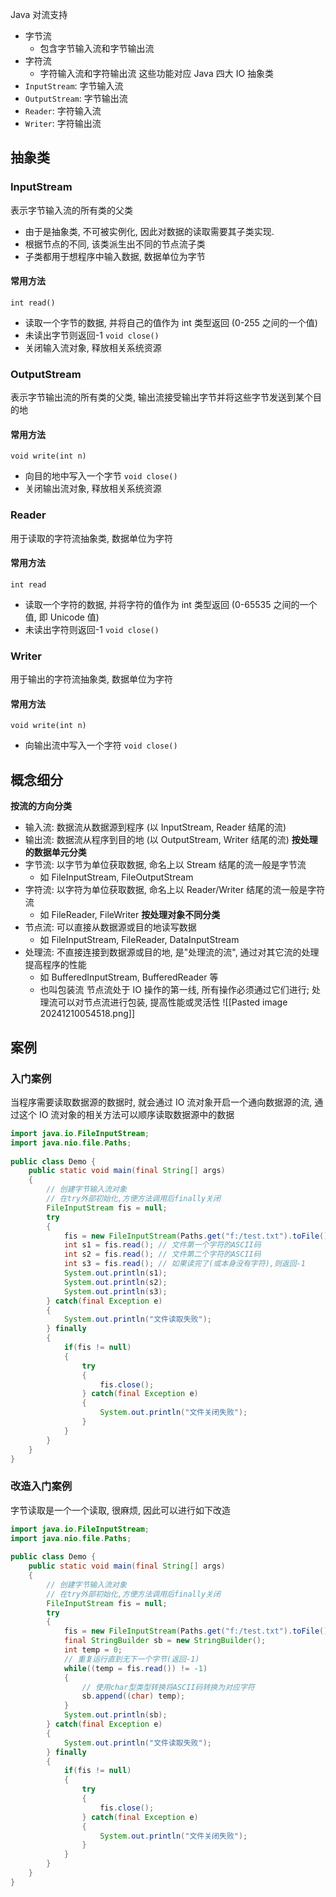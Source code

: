 Java 对流支持
- 字节流
	- 包含字节输入流和字节输出流
- 字符流
	- 字符输入流和字符输出流
这些功能对应 Java 四大 IO 抽象类
- `InputStream`: 字节输入流
- `OutputStream`: 字节输出流
- `Reader`: 字符输入流
- `Writer`: 字符输出流
## 抽象类
### InputStream
表示字节输入流的所有类的父类
- 由于是抽象类, 不可被实例化, 因此对数据的读取需要其子类实现.
- 根据节点的不同, 该类派生出不同的节点流子类
- 子类都用于想程序中输入数据, 数据单位为字节
#### 常用方法
`int read()`
- 读取一个字节的数据, 并将自己的值作为 int 类型返回 (0-255 之间的一个值)
- 未读出字节则返回-1
`void close()`
- 关闭输入流对象, 释放相关系统资源
### OutputStream
表示字节输出流的所有类的父类, 输出流接受输出字节并将这些字节发送到某个目的地
#### 常用方法
`void write(int n)`
- 向目的地中写入一个字节
`void close()`
- 关闭输出流对象, 释放相关系统资源
### Reader
用于读取的字符流抽象类, 数据单位为字符
#### 常用方法
`int read`
- 读取一个字符的数据, 并将字符的值作为 int 类型返回 (0-65535 之间的一个值, 即 Unicode 值)
- 未读出字符则返回-1
`void close()`
### Writer
用于输出的字符流抽象类, 数据单位为字符
#### 常用方法
`void write(int n)`
- 向输出流中写入一个字符
`void close()`
## 概念细分
**按流的方向分类**
- 输入流: 数据流从数据源到程序 (以 InputStream, Reader 结尾的流)
- 输出流: 数据流从程序到目的地 (以 OutputStream, Writer 结尾的流)
**按处理的数据单元分类**
- 字节流: 以字节为单位获取数据, 命名上以 Stream 结尾的流一般是字节流
	- 如 FileInputStream, FileOutputStream
- 字符流: 以字符为单位获取数据, 命名上以 Reader/Writer 结尾的流一般是字符流
	- 如 FileReader, FileWriter
**按处理对象不同分类**
- 节点流: 可以直接从数据源或目的地读写数据
	- 如 FileInputStream, FileReader, DataInputStream
- 处理流: 不直接连接到数据源或目的地, 是"处理流的流", 通过对其它流的处理提高程序的性能
	- 如 BufferedInputStream, BufferedReader 等
	- 也叫包装流
节点流处于 IO 操作的第一线, 所有操作必须通过它们进行; 处理流可以对节点流进行包装, 提高性能或灵活性
![[Pasted image 20241210054518.png]]
## 案例
### 入门案例
当程序需要读取数据源的数据时, 就会通过 IO 流对象开启一个通向数据源的流, 通过这个 IO 流对象的相关方法可以顺序读取数据源中的数据
```java
import java.io.FileInputStream;  
import java.nio.file.Paths;  
  
public class Demo {  
    public static void main(final String[] args)  
    {  
        // 创建字节输入流对象  
        // 在try外部初始化,方便方法调用后finally关闭  
        FileInputStream fis = null; 
        try  
        {  
            fis = new FileInputStream(Paths.get("f:/test.txt").toFile());  
            int s1 = fis.read(); // 文件第一个字符的ASCII码
            int s2 = fis.read(); // 文件第二个字符的ASCII码
            int s3 = fis.read(); // 如果读完了(或本身没有字符),则返回-1
            System.out.println(s1); 
            System.out.println(s2);
            System.out.println(s3);
        } catch(final Exception e)
        {  
            System.out.println("文件读取失败");  
        } finally  
        {  
            if(fis != null)  
            {  
                try  
                {  
                    fis.close();  
                } catch(final Exception e)  
                {  
                    System.out.println("文件关闭失败");  
                }  
            }  
        }  
    }  
}
```
### 改造入门案例
字节读取是一个一个读取, 很麻烦, 因此可以进行如下改造
```java
import java.io.FileInputStream;  
import java.nio.file.Paths;  
  
public class Demo {  
    public static void main(final String[] args)  
    {  
        // 创建字节输入流对象  
        // 在try外部初始化,方便方法调用后finally关闭  
        FileInputStream fis = null;  
        try  
        {  
            fis = new FileInputStream(Paths.get("f:/test.txt").toFile());  
            final StringBuilder sb = new StringBuilder();  
            int temp = 0;  
            // 重复运行直到无下一个字节(返回-1)  
            while((temp = fis.read()) != -1)  
            {  
                // 使用char型类型转换将ASCII码转换为对应字符  
                sb.append((char) temp);  
            }  
            System.out.println(sb);  
        } catch(final Exception e)  
        {  
            System.out.println("文件读取失败");  
        } finally  
        {  
            if(fis != null)  
            {  
                try  
                {  
                    fis.close();  
                } catch(final Exception e)  
                {  
                    System.out.println("文件关闭失败");  
                }  
            }  
        }  
    }  
}
```